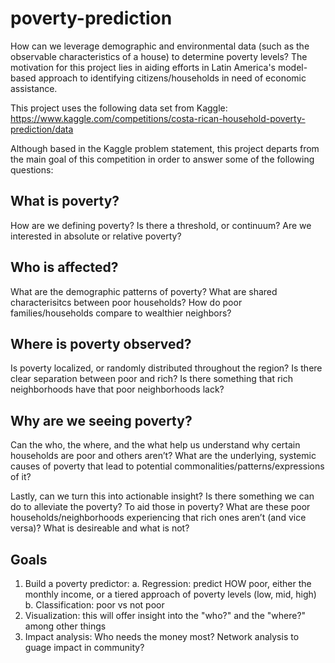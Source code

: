 # poverty-prediction

How can we leverage demographic and environmental data (such as the observable characteristics of a house) to determine poverty levels? The motivation for this project lies in aiding efforts in Latin America's model-based approach to identifying citizens/households in need of economic assistance.

This project uses the following data set from Kaggle: 
https://www.kaggle.com/competitions/costa-rican-household-poverty-prediction/data

Although based in the Kaggle problem statement, this project departs from the main goal of this competition in order to answer some of the following questions:

## What is poverty?
How are we defining poverty? Is there a threshold, or continuum? Are we interested in absolute or relative poverty? 

## Who is affected?
What are the demographic patterns of poverty? What are shared characterisitcs between poor households? How do poor families/households compare to wealthier neighbors?

## Where is poverty observed?
Is poverty localized, or randomly distributed throughout the region? Is there clear separation between poor and rich? Is there something that rich neighborhoods have that poor neighborhoods lack? 

## Why are we seeing poverty?
Can the who, the where, and the what help us understand why certain households are poor and others aren’t? What are the underlying, systemic causes of poverty that lead to potential commonalities/patterns/expressions of it? 

Lastly, can we turn this into actionable insight? Is there something we can do to alleviate the poverty? To aid those in poverty? What are these poor households/neighborhoods experiencing that rich ones aren’t (and vice versa)? What is desireable and what is not? 

## Goals
1. Build a poverty predictor:
		a. Regression: predict HOW poor, either the monthly income, or a tiered approach of poverty levels (low, mid, high)
		b. Classification: poor vs not poor
2. Visualization: this will offer insight into the "who?" and the "where?" among other things
3. Impact analysis: Who needs the money most? Network analysis to guage impact in community?
